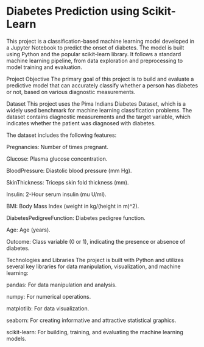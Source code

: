 # Diabetes Prediction using Scikit-Learn
This project is a classification-based machine learning model developed in a Jupyter Notebook to predict the onset of diabetes. The model is built using Python and the popular scikit-learn library. It follows a standard machine learning pipeline, from data exploration and preprocessing to model training and evaluation.

Project Objective
The primary goal of this project is to build and evaluate a predictive model that can accurately classify whether a person has diabetes or not, based on various diagnostic measurements.

Dataset
This project uses the Pima Indians Diabetes Dataset, which is a widely used benchmark for machine learning classification problems. The dataset contains diagnostic measurements and the target variable, which indicates whether the patient was diagnosed with diabetes.

The dataset includes the following features:

Pregnancies: Number of times pregnant.

Glucose: Plasma glucose concentration.

BloodPressure: Diastolic blood pressure (mm Hg).

SkinThickness: Triceps skin fold thickness (mm).

Insulin: 2-Hour serum insulin (mu U/ml).

BMI: Body Mass Index (weight in kg/(height in m)^2).

DiabetesPedigreeFunction: Diabetes pedigree function.

Age: Age (years).

Outcome: Class variable (0 or 1), indicating the presence or absence of diabetes.

Technologies and Libraries
The project is built with Python and utilizes several key libraries for data manipulation, visualization, and machine learning:

pandas: For data manipulation and analysis.

numpy: For numerical operations.

matplotlib: For data visualization.

seaborn: For creating informative and attractive statistical graphics.

scikit-learn: For building, training, and evaluating the machine learning models.
